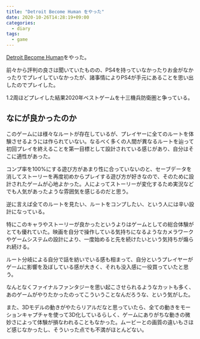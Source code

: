 ```yaml
---
title: "Detroit Become Human をやった"
date: 2020-10-26T14:28:19+09:00
categories:
  - diary
tags:
  - game
---
```


[Detroit Become Human](https://www.jp.playstation.com/games/detroit-become-human/)をやった。

前々から評判の良さは聞いていたものの、PS4を持っていなかったりお金がなかったりでプレイしていなかったが、諸事情によりPS4が手元にあることを思い出したのでプレイした。

1.2周ほどプレイした結果2020年ベストゲームを十三機兵防衛圏と争っている。

## なにが良かったのか

このゲームには様々なルートが存在しているが、プレイヤーに全てのルートを体験させるようには作られていない。なるべく多くの人間が異なるルートを辿って初回プレイを終えることを第一目標として設計されている感じがあり、自分はそこに適性があった。

コンプ率を100%にする遊び方があまり性に合っていないのと、セーブデータを消してストーリーを再度初めからプレイする遊び方が好きなので、そのために設計されたゲームが心地よかった。人によってストーリーが変化するため実況などでも人気があったような雰囲気を感じるのだと思う。

逆に言えば全てのルートを見たい、ルートをコンプしたい、という人には辛い設計になっている。

特にこのキャラやストーリーが良かったというよりはゲームとしての総合体験がとても優れていた。映画を自分で操作している気持ちになるようなカメラワークやゲームシステムの設計により、一度始めると先を続けたいという気持ちが煽られ続ける。

ルート分岐による自分で話を紡いでいる感も相まって、自分というプレイヤーがゲームに影響を及ぼしている感が大きく、それも没入感に一役買っていたと思う。

なんとなくファイナルファンタジーを思い起こさせられるようなカットも多く、あのゲームがやりたかったのってこういうことなんだろうな、という気がした。

また、3Dモデルの動きがやたらリアルだなと思っていたら、全ての動きをモーションキャプチャを使って3D化しているらしく、ゲームにありがちな動きの微妙さによって体験が損なわれることもなかった。ムービーとの画質の違いもさほど感じなかったし、そういった点でも不満がほとんどない。

